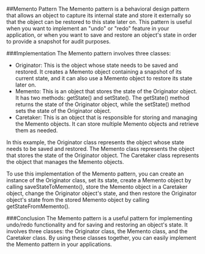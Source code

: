 ##Memento Pattern
The Memento pattern is a behavioral design pattern that allows an object to capture its internal state and store it externally so that the object can be restored to this state later on. This pattern is useful when you want to implement an "undo" or "redo" feature in your application, or when you want to save and restore an object's state in order to provide a snapshot for audit purposes.

###Implementation
The Memento pattern involves three classes:

- Originator: This is the object whose state needs to be saved and restored. It creates a Memento object containing a snapshot of its current state, and it can also use a Memento object to restore its state later on.
- Memento: This is an object that stores the state of the Originator object. It has two methods: getState() and setState(). The getState() method returns the state of the Originator object, while the setState() method sets the state of the Originator object.
- Caretaker: This is an object that is responsible for storing and managing the Memento objects. It can store multiple Memento objects and retrieve them as needed.

In this example, the Originator class represents the object whose state needs to be saved and restored. The Memento class represents the object that stores the state of the Originator object. The Caretaker class represents the object that manages the Memento objects.

To use this implementation of the Memento pattern, you can create an instance of the Originator class, set its state, create a Memento object by calling saveStateToMemento(), store the Memento object in a Caretaker object, change the Originator object's state, and then restore the Originator object's state from the stored Memento object by calling getStateFromMemento().

###Conclusion
The Memento pattern is a useful pattern for implementing undo/redo functionality and for saving and restoring an object's state. It involves three classes: the Originator class, the Memento class, and the Caretaker class. By using these classes together, you can easily implement the Memento pattern in your applications.